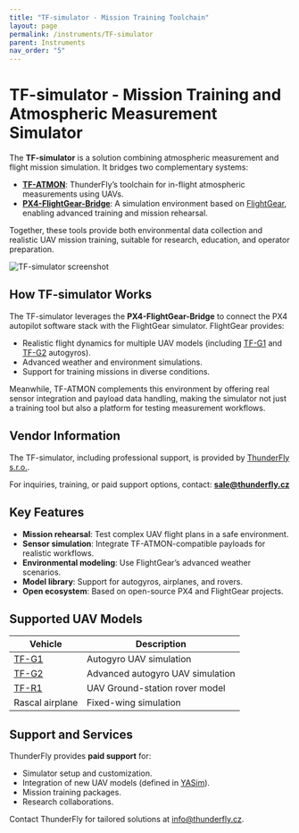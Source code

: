 ```yaml
---
title: "TF-simulator - Mission Training Toolchain"
layout: page
permalink: /instruments/TF-simulator
parent: Instruments
nav_order: "5"
---
```


# TF-simulator - Mission Training and Atmospheric Measurement Simulator

The **TF-simulator** is a solution combining atmospheric measurement and flight mission simulation. It bridges two complementary systems:

* **[TF-ATMON](/instruments/TF-ATMON)**: ThunderFly’s toolchain for in-flight atmospheric measurements using UAVs.
* **[PX4-FlightGear-Bridge](https://github.com/ThunderFly-aerospace/PX4-FlightGear-Bridge)**: A simulation environment based on [FlightGear](https://www.flightgear.org/), enabling advanced training and mission rehearsal.

Together, these tools provide both environmental data collection and realistic UAV mission training, suitable for research, education, and operator preparation.

![TF-simulator screenshot](https://raw.githubusercontent.com/PX4/PX4-FlightGear-Bridge/master/art/screenshot.png)

## How TF-simulator Works

The TF-simulator leverages the **PX4-FlightGear-Bridge** to connect the PX4 autopilot software stack with the FlightGear simulator. FlightGear provides:

* Realistic flight dynamics for multiple UAV models (including [TF-G1](https://github.com/ThunderFly-aerospace/TF-G1) and [TF-G2](/instruments/TF-G2) autogyros).
* Advanced weather and environment simulations.
* Support for training missions in diverse conditions.

Meanwhile, TF-ATMON complements this environment by offering real sensor integration and payload data handling, making the simulator not just a training tool but also a platform for testing measurement workflows.

## Vendor Information

The TF-simulator, including professional support, is provided by [ThunderFly s.r.o.](https://www.thunderfly.cz/).

For inquiries, training, or paid support options, contact: **[sale@thunderfly.cz](mailto:sale@thunderfly.cz)**

## Key Features

* **Mission rehearsal**: Test complex UAV flight plans in a safe environment.
* **Sensor simulation**: Integrate TF-ATMON-compatible payloads for realistic workflows.
* **Environmental modeling**: Use FlightGear’s advanced weather scenarios.
* **Model library**: Support for autogyros, airplanes, and rovers.
* **Open ecosystem**: Based on open-source PX4 and FlightGear projects.

## Supported UAV Models

| Vehicle                                                           | Description                      |
| ----------------------------------------------------------------- | -------------------------------- |
| [TF-G1](https://github.com/ThunderFly-aerospace/FlightGear-TF-G1) | Autogyro UAV simulation          |
| [TF-G2](/instruments/TF-G2)                                       | Advanced autogyro UAV simulation |
| [TF-R1](https://github.com/ThunderFly-aerospace/TF-R1)            | UAV Ground-station rover model               |
| Rascal airplane                                                   | Fixed-wing simulation            |

## Support and Services

ThunderFly provides **paid support** for:

* Simulator setup and customization.
* Integration of new UAV models (defined in [YASim](https://wiki.flightgear.org/YASim)).
* Mission training packages.
* Research collaborations.

Contact ThunderFly for tailored solutions at [info@thunderfly.cz](mailto:info@thunderfly.cz).

